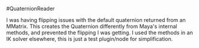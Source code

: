 #QuaternionReader

 I was having flipping issues with the default quaternion returned from an MMatrix.  This creates the Quaternion differently from Maya's internal methods, and prevented the flipping I was getting. I used the methods in an IK solver elsewhere, this is just a test plugin/node for simplification.
